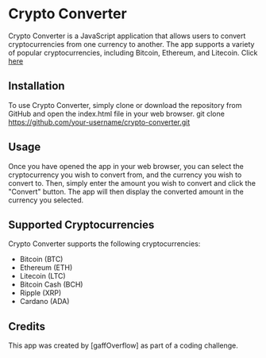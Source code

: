 # Crypto Converter
Crypto Converter is a JavaScript application that allows users to convert cryptocurrencies from one currency to another. The app supports a variety of popular cryptocurrencies, including Bitcoin, Ethereum, and Litecoin.
Click [here](https://currency2crypto.netlify.app/)

## Installation
To use Crypto Converter, simply clone or download the repository from GitHub and open the index.html file in your web browser.
git clone https://github.com/your-username/crypto-converter.git

## Usage
Once you have opened the app in your web browser, you can select the cryptocurrency you wish to convert from, and the currency you wish to convert to. Then, simply enter the amount you wish to convert and click the "Convert" button. The app will then display the converted amount in the currency you selected.

## Supported Cryptocurrencies
Crypto Converter supports the following cryptocurrencies:

- Bitcoin (BTC)
- Ethereum (ETH)
- Litecoin (LTC)
- Bitcoin Cash (BCH)
- Ripple (XRP)
- Cardano (ADA)

## Credits
This app was created by [gaffOverflow] as part of a coding challenge.